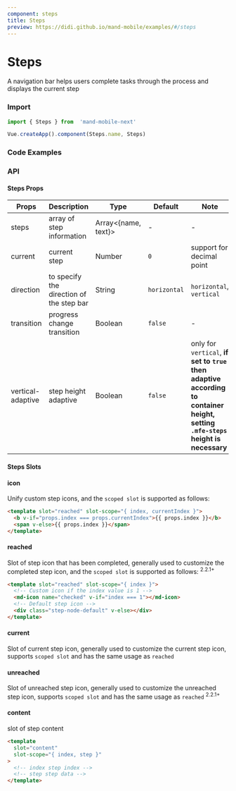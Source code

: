 ```yaml
---
component: steps
title: Steps
preview: https://didi.github.io/mand-mobile/examples/#/steps
---
```


# Steps

A navigation bar helps users complete tasks through the process and displays the current step

### Import

```javascript
import { Steps } from  'mand-mobile-next'

Vue.createApp().component(Steps.name, Steps)
```

### Code Examples

<demo-wrapper
  src="src/packages/steps/demo"
/>

### API

#### Steps Props

|Props | Description | Type | Default | Note|
|----|-----|------|------|------|
|steps|array of step information|Array<{name, text}>|-|-|
|current|current step|Number|`0`|support for decimal point|
|direction| to specify the direction of the step bar|String|`horizontal`|`horizontal`, `vertical`|
|transition|progress change transition|Boolean|`false`|-|
|vertical-adaptive|step height adaptive|Boolean|`false`|only for `vertical`, **if set to `true` then adaptive according to container height, setting `.mfe-steps` height is necessary**|

#### Steps Slots

#### icon

Unify custom step icons, and the `scoped slot` is supported as follows:

```html
<template slot="reached" slot-scope="{ index, currentIndex }">
  <b v-if="props.index === props.currentIndex">{{ props.index }}</b>
  <span v-else>{{ props.index }}</span>
</template>
```

#### reached

Slot of step icon that has been completed,  generally used to customize the completed step icon, and the `scoped slot` is supported as follows: <sup class="version-after">2.2.1+</sup>

```html
<template slot="reached" slot-scope="{ index }">
  <!-- Custom icon if the index value is 1 -->
  <md-icon name="checked" v-if="index === 1"></md-icon>
  <!-- Default step icon -->
  <div class="step-node-default" v-else></div>
</template>
```

#### current

Slot of current step icon, generally used to customize the current step icon, supports `scoped slot` and has the same usage as `reached`

#### unreached

Slot of unreached step icon, generally used to customize the unreached step icon, supports `scoped slot` and has the same usage as `reached` <sup class="version-after">2.2.1+</sup>

#### content

slot of step content

```html
<template
  slot="content"
  slot-scope="{ index, step }"
>
  <!-- index step index -->
  <!-- step step data -->
</template>
```

